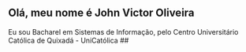 ## Olá, meu nome é John Victor Oliveira
Eu sou Bacharel em Sistemas de Informação, pelo Centro Universitário Católica de Quixadá - UniCatólica ##
